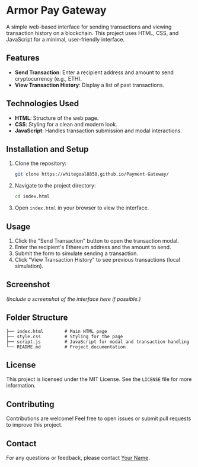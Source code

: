 
# Armor Pay Gateway

A simple web-based interface for sending transactions and viewing transaction history on a blockchain. This project uses HTML, CSS, and JavaScript for a minimal, user-friendly interface.

## Features

- **Send Transaction**: Enter a recipient address and amount to send cryptocurrency (e.g., ETH).
- **View Transaction History**: Display a list of past transactions.

## Technologies Used

- **HTML**: Structure of the web page.
- **CSS**: Styling for a clean and modern look.
- **JavaScript**: Handles transaction submission and modal interactions.

## Installation and Setup

1. Clone the repository:
   ```bash
   git clone https://whitegoal8858.github.io/Payment-Gateway/
   ```

2. Navigate to the project directory:
   ```bash
   cd index.html
   ```

3. Open `index.html` in your browser to view the interface.

## Usage

1. Click the "Send Transaction" button to open the transaction modal.
2. Enter the recipient's Ethereum address and the amount to send.
3. Submit the form to simulate sending a transaction.
4. Click "View Transaction History" to see previous transactions (local simulation).

## Screenshot

*(Include a screenshot of the interface here if possible.)*

## Folder Structure

```
├── index.html        # Main HTML page
├── style.css         # Styling for the page
├── script.js         # JavaScript for modal and transaction handling
└── README.md         # Project documentation
```

## License

This project is licensed under the MIT License. See the `LICENSE` file for more information.

## Contributing

Contributions are welcome! Feel free to open issues or submit pull requests to improve this project.

## Contact

For any questions or feedback, please contact [Your Name](mailto:sajalsrivastava16@gmail.com).
